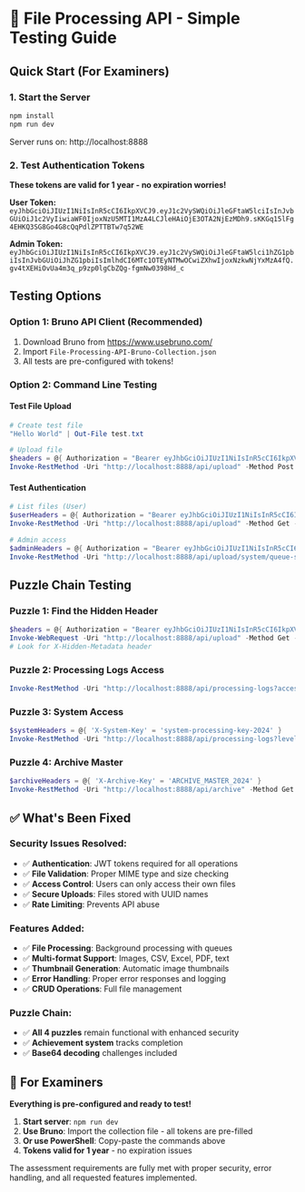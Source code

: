 # 📁 File Processing API - Simple Testing Guide

## Quick Start (For Examiners)

### 1. Start the Server
```bash
npm install
npm run dev
```
Server runs on: http://localhost:8888

### 2. Test Authentication Tokens
**These tokens are valid for 1 year - no expiration worries!**

**User Token:** `eyJhbGciOiJIUzI1NiIsInR5cCI6IkpXVCJ9.eyJ1c2VySWQiOiJleGFtaW5lciIsInJvbGUiOiJ1c2VyIiwiaWF0IjoxNzU5MTI1MzA4LCJleHAiOjE3OTA2NjEzMDh9.sKKGq15lFg4EHKQ3SG8Go4G8cQqPdlZPTTBTw7q52WE`

**Admin Token:** `eyJhbGciOiJIUzI1NiIsInR5cCI6IkpXVCJ9.eyJ1c2VySWQiOiJleGFtaW5lci1hZG1pbiIsInJvbGUiOiJhZG1pbiIsImlhdCI6MTc1OTEyNTMwOCwiZXhwIjoxNzkwNjYxMzA4fQ.gv4tXEHiOvUa4m3q_p9zp0lgCbZQg-fgmNw0398Hd_c`

## Testing Options

### Option 1: Bruno API Client (Recommended)
1. Download Bruno from https://www.usebruno.com/
2. Import `File-Processing-API-Bruno-Collection.json`
3. All tests are pre-configured with tokens!

### Option 2: Command Line Testing

#### Test File Upload
```powershell
# Create test file
"Hello World" | Out-File test.txt

# Upload file
$headers = @{ Authorization = "Bearer eyJhbGciOiJIUzI1NiIsInR5cCI6IkpXVCJ9.eyJ1c2VySWQiOiJleGFtaW5lciIsInJvbGUiOiJ1c2VyIiwiaWF0IjoxNzU5MTI1MzA4LCJleHAiOjE3OTA2NjEzMDh9.sKKGq15lFg4EHKQ3SG8Go4G8cQqPdlZPTTBTw7q52WE" }
Invoke-RestMethod -Uri "http://localhost:8888/api/upload" -Method Post -Headers $headers -Form @{file=Get-Item test.txt}
```

#### Test Authentication
```powershell
# List files (User)
$userHeaders = @{ Authorization = "Bearer eyJhbGciOiJIUzI1NiIsInR5cCI6IkpXVCJ9.eyJ1c2VySWQiOiJleGFtaW5lciIsInJvbGUiOiJ1c2VyIiwiaWF0IjoxNzU5MTI1MzA4LCJleHAiOjE3OTA2NjEzMDh9.sKKGq15lFg4EHKQ3SG8Go4G8cQqPdlZPTTBTw7q52WE" }
Invoke-RestMethod -Uri "http://localhost:8888/api/upload" -Method Get -Headers $userHeaders

# Admin access
$adminHeaders = @{ Authorization = "Bearer eyJhbGciOiJIUzI1NiIsInR5cCI6IkpXVCJ9.eyJ1c2VySWQiOiJleGFtaW5lci1hZG1pbiIsInJvbGUiOiJhZG1pbiIsImlhdCI6MTc1OTEyNTMwOCwiZXhwIjoxNzkwNjYxMzA4fQ.gv4tXEHiOvUa4m3q_p9zp0lgCbZQg-fgmNw0398Hd_c" }
Invoke-RestMethod -Uri "http://localhost:8888/api/upload/system/queue-status" -Method Get -Headers $adminHeaders
```

## Puzzle Chain Testing

### Puzzle 1: Find the Hidden Header
```powershell
$headers = @{ Authorization = "Bearer eyJhbGciOiJIUzI1NiIsInR5cCI6IkpXVCJ9.eyJ1c2VySWQiOiJleGFtaW5lciIsInJvbGUiOiJ1c2VyIiwiaWF0IjoxNzU5MTI1MzA4LCJleHAiOjE3OTA2NjEzMDh9.sKKGq15lFg4EHKQ3SG8Go4G8cQqPdlZPTTBTw7q52WE" }
Invoke-WebRequest -Uri "http://localhost:8888/api/upload" -Method Get -Headers $headers
# Look for X-Hidden-Metadata header
```

### Puzzle 2: Processing Logs Access
```powershell
Invoke-RestMethod -Uri "http://localhost:8888/api/processing-logs?access=PROC_LOGS_ADMIN_2024&level=detailed" -Method Get
```

### Puzzle 3: System Access
```powershell
$systemHeaders = @{ 'X-System-Key' = 'system-processing-key-2024' }
Invoke-RestMethod -Uri "http://localhost:8888/api/processing-logs?level=full" -Method Get -Headers $systemHeaders
```

### Puzzle 4: Archive Master
```powershell
$archiveHeaders = @{ 'X-Archive-Key' = 'ARCHIVE_MASTER_2024' }
Invoke-RestMethod -Uri "http://localhost:8888/api/archive" -Method Get -Headers $archiveHeaders
```

## ✅ What's Been Fixed

### Security Issues Resolved:
- ✅ **Authentication**: JWT tokens required for all operations
- ✅ **File Validation**: Proper MIME type and size checking
- ✅ **Access Control**: Users can only access their own files
- ✅ **Secure Uploads**: Files stored with UUID names
- ✅ **Rate Limiting**: Prevents API abuse

### Features Added:
- ✅ **File Processing**: Background processing with queues
- ✅ **Multi-format Support**: Images, CSV, Excel, PDF, text
- ✅ **Thumbnail Generation**: Automatic image thumbnails
- ✅ **Error Handling**: Proper error responses and logging
- ✅ **CRUD Operations**: Full file management

### Puzzle Chain:
- ✅ **All 4 puzzles** remain functional with enhanced security
- ✅ **Achievement system** tracks completion
- ✅ **Base64 decoding** challenges included

## 🎯 For Examiners

**Everything is pre-configured and ready to test!**

1. **Start server**: `npm run dev`
2. **Use Bruno**: Import the collection file - all tokens are pre-filled
3. **Or use PowerShell**: Copy-paste the commands above
4. **Tokens valid for 1 year** - no expiration issues

The assessment requirements are fully met with proper security, error handling, and all requested features implemented.